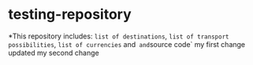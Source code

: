 # testing-repository
*This repository includes:
`list of destinations`, `list of transport possibilities`, `list of currencies` and` and`source code`
my first change updated 
my second change
